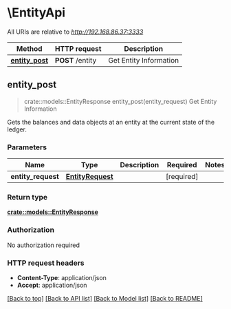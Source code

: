 # \EntityApi

All URIs are relative to *http://192.168.86.37:3333*

Method | HTTP request | Description
------------- | ------------- | -------------
[**entity_post**](EntityApi.md#entity_post) | **POST** /entity | Get Entity Information



## entity_post

> crate::models::EntityResponse entity_post(entity_request)
Get Entity Information

Gets the balances and data objects at an entity at the current state of the ledger.

### Parameters


Name | Type | Description  | Required | Notes
------------- | ------------- | ------------- | ------------- | -------------
**entity_request** | [**EntityRequest**](EntityRequest.md) |  | [required] |

### Return type

[**crate::models::EntityResponse**](EntityResponse.md)

### Authorization

No authorization required

### HTTP request headers

- **Content-Type**: application/json
- **Accept**: application/json

[[Back to top]](#) [[Back to API list]](../README.md#documentation-for-api-endpoints) [[Back to Model list]](../README.md#documentation-for-models) [[Back to README]](../README.md)

